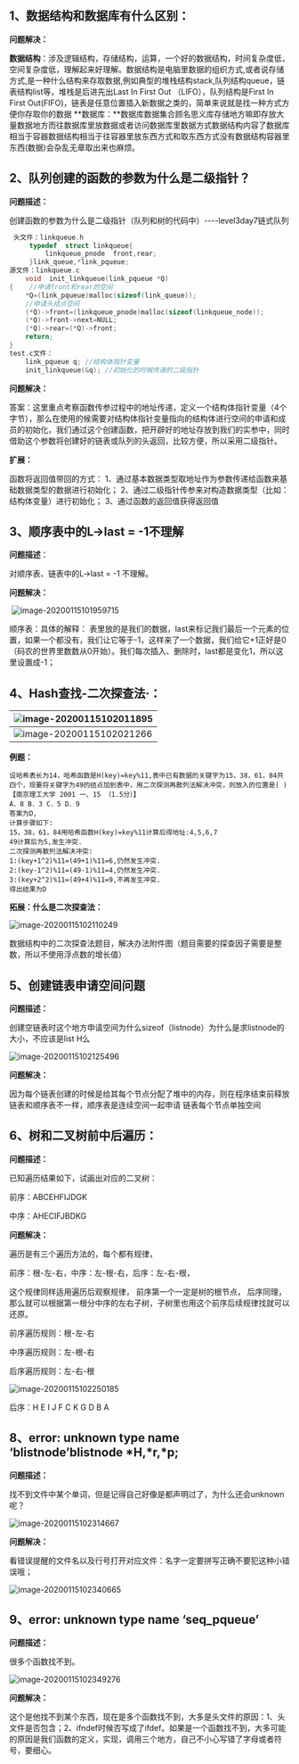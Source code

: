  

## 1、数据结构和数据库有什么区别：

**问题解决：**

  **数据结构**：涉及逻辑结构，存储结构，运算，一个好的数据结构，时间复杂度低，空间复杂度低，理解起来好理解。数据结构是电脑里数据的组织方式,或者说存储方式,是一种什么结构来存取数据,例如典型的堆栈结构stack,队列结构queue，链表结构list等，堆栈是后进先出Last In First Out （LIFO），队列结构是First In First Out(FIFO)，链表是任意位置插入新数据之类的，简单来说就是找一种方式方便你存取你的数据  **数据库：**数据库数据集合顾名思义库存储地方嘛即存放大量数据地方而往数据库里放数据或者访问数据库里数据方式数据结构内容了数据库相当于容器数据结构相当于往容器里放东西方式和取东西方式没有数据结构容器里东西(数据)会杂乱无章取出来也麻烦。  

 

## 2、队列创建的函数的参数为什么是二级指针？

**问题描述：** 

创建函数的参数为什么是二级指针（队列和树的代码中）----level3day7链式队列

 

```c
 头文件：linkqueue.h  
     typedef  struct linkqueue{  
         linkqueue_pnode  front,rear;  
     }link_queue,*link_pqueue;     
源文件：linkqueue.c  
    void  init_linkqueue(link_pqueue *Q)  
{    //申请front和rear的空间    
    *Q=(link_pqueue)malloc(sizeof(link_queue));    
    //申请头结点空间      
    (*Q)->front=(linkqueue_pnode)malloc(sizeof(linkqueue_node));    
    (*Q)->front->next=NULL;    
    (*Q)->rear=(*Q)->front;    
    return;  
}     
test.c文件：    
    link_pqueue q; //结构体指针变量    
	init_linkqueue(&q); //初始化的时候传递的二级指针   
```

**问题解决：**

  答案：这里重点考察函数传参过程中的地址传递，定义一个结构体指针变量（4个字节），那么在使用的候需要对结构体指针变量指向的结构体进行空间的申请和成员的初始化，我们通过这个创建函数，把开辟好的地址存放到我们的实参中，同时借助这个参数将创建好的链表或队列的头返回，比较方便，所以采用二级指针。 

**扩展：** 

  函数将返回值带回的方式：  1、通过基本数据类型取地址作为参数传递给函数来基础数据类型的数据进行初始化；  2、通过二级指针传参来对构造数据类型（比如：结构体变量）进行初始化；  3、通过函数的返回值获得返回值  

 

## 3、顺序表中的L->last = -1不理解

**问题描述**：

  对顺序表、链表中的L->last = -1 不理解。  

**问题解决：**

​                 ![image-20200115101959715](LV3_数据结构.assets/image-20200115101959715.png)                                                        

 顺序表：具体的解释：  表里放的是我们的数据，last来标记我们最后一个元素的位置，如果一个都没有，我们让它等于-1，这样来了一个数据，我们给它+1正好是0（码农的世界里数数从0开始）。我们每次插入、删除时，last都是变化1，所以这里设置成-1；  

 

## 4、Hash查找-二次探查法·：

| ![image-20200115102011895](LV3_数据结构.assets/image-20200115102011895.png) |
| ------------------------------------------------------------ |
| ![image-20200115102021266](LV3_数据结构.assets/image-20200115102021266.png) |

 

**例题：**

```
设哈希表长为14，哈希函数是H(key)=key%11,表中已有数据的关键字为15，38，61，84共四个，现要将关键字为49的结点加到表中，用二次探测再散列法解决冲突，则放入的位置是( ) 【南京理工大学 2001 一、15 （1.5分）】  
A．8 B．3 C．5 D．9  
答案为D,   
计算步骤如下:  
15，38，61，84用哈希函数H(key)=key%11计算后得地址:4,5,6,7  
49计算后为5,发生冲突.  
二次探测再散列法解决冲突:  
1:(key+1^2)%11=(49+1)%11=6,仍然发生冲突.  
2:(key-1^2)%11=(49-1)%11=4,仍然发生冲突.  
3:(key+2^2)%11=(49+4)%11=9,不再发生冲突.  
得出结果为D  
```

 

**拓展：什么是二次探查法：**

![image-20200115102110249](LV3_数据结构.assets/image-20200115102110249.png)         

数据结构中的二次探查法题目，解决办法附件图（题目需要的探查因子需要是整数，所以不使用浮点数的增长值）  

## 5、创建链表申请空间问题

**问题描述：**

  创建空链表时这个地方申请空间为什么sizeof（listnode）为什么是求listnode的大小，不应该是list H么 

![image-20200115102125496](LV3_数据结构.assets/image-20200115102125496.png)        

**问题解决：**

  因为每个链表创建的时候是给其每个节点分配了堆中的内存，则在程序结束前释放  链表和顺序表不一样，顺序表是连续空间一起申请  链表每个节点单独空间  

 

## 6、树和二叉树前中后遍历：

**问题描述：**

  已知遍历结果如下，试画出对应的二叉树：  

前序：ABCEHFIJDGK  

中序：AHECIFJBDKG  

**问题解决：**

  遍历是有三个遍历方法的，每个都有规律，

前序：根-左-右，中序：左-根-右，后序：左-右-根，

这个规律同样适用遍历后观察规律，  前序第一个一定是树的根节点， 后序同理，那么就可以根据第一根分中序的左右子树，子树里也用这个前序后续规律找就可以还原。  

前序遍历规则：根-左-右  

中序遍历规则：左-根-右  

 后序遍历规则：左-右-根  

![image-20200115102250185](LV3_数据结构.assets/image-20200115102250185.png)

后序：H E I J F C K G D B A  

## 8、error: unknown type name ‘blistnode’blistnode *H,*r,*p;

**问题描述：**

  找不到文件中某个单词，但是记得自己好像是都声明过了，为什么还会unknown呢？         

 ![image-20200115102314667](LV3_数据结构.assets/image-20200115102314667.png)

**问题解决：**

  看错误提醒的文件名以及行号打开对应文件：名字一定要拼写正确不要犯这种小错误哦；

![image-20200115102340665](LV3_数据结构.assets/image-20200115102340665.png)       

## 9、error: unknown type name ‘seq_pqueue’

**问题描述：**

  很多个函数找不到。         

 ![image-20200115102349276](LV3_数据结构.assets/image-20200115102349276.png)

**问题解决：**

  这个是他找不到某个东西，现在是多个函数找不到，大多是头文件的原因：1、头文件是否包含；2、ifndef时候否写成了ifdef。如果是一个函数找不到，大多可能的原因是我们函数的定义，实现，调用三个地方，自己不小心写错了字母或者符号，要细心。  